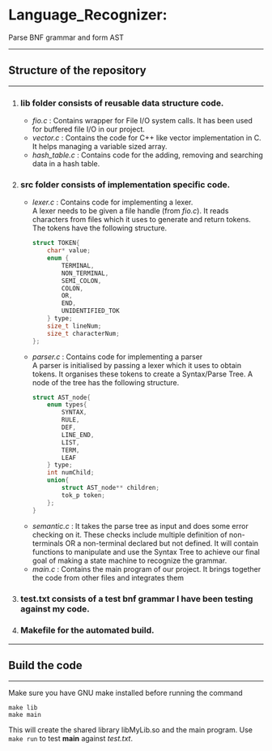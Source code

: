 # Language_Recognizer:
Parse BNF grammar and form AST
***
## Structure of the repository
---
1. ### **lib** folder consists of reusable data structure code.
	* *fio.c* : Contains wrapper for File I/O system calls. It has been used for buffered file I/O in our project.
	* *vector.c* : Contains the code for C++ like vector implementation in C. It helps managing a variable sized array.
	* *hash_table.c* : Contains code for the adding, removing and searching data in a hash table.

2. ### **src** folder consists of implementation specific code.
	* *lexer.c* : Contains code for implementing a lexer.\
		A lexer needs to be given a file handle (from *fio.c*). It reads characters from files which it uses to generate and return tokens. The tokens have the following structure.
		```C
		struct TOKEN{
			char* value;
			enum {
				TERMINAL,
				NON_TERMINAL,
				SEMI_COLON,
				COLON,
				OR,
				END,
				UNIDENTIFIED_TOK
			} type;
			size_t lineNum;
			size_t characterNum;
		};
		```
	* *parser.c* : Contains code for implementing a parser\
		A parser is initialised by passing a lexer which it uses to obtain tokens. It organises these tokens to create a Syntax/Parse Tree. A node of the tree has the following structure.
		```C
		struct AST_node{
			enum types{
				SYNTAX,
				RULE,
				DEF,
				LINE_END,
				LIST,
				TERM,
				LEAF
			} type;
			int numChild;
			union{
				struct AST_node** children;
				tok_p token;
			};
		}
		```
	* *semantic.c* : It takes the parse tree as input and does some error checking on it. These checks include multiple definition of non-terminals OR a non-terminal declared but not defined. It will contain functions to manipulate and use the Syntax Tree to achieve our final goal of making a state machine to recognize the grammar.
	* *main.c* : Contains the main program of our project. It brings together the code from other files and integrates them

3. ### **test.txt** consists of a test bnf grammar I have been testing against my code.

4. ### **Makefile** for the automated build.

***
## Build the code
---
Make sure you have GNU make installed before running the command
```
make lib
make main
```
This will create the shared library libMyLib.so and the main program. Use `make run` to test **main** against *test.txt*.
